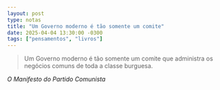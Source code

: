 ```yaml
---
layout: post
type: notas
title: "Um Governo moderno é tão somente um comite"
date: 2025-04-04 13:30:00 -0300
tags: ["pensamentos", "livros"]
---
```

<blockquote class="citacao-especial">Um Governo moderno é tão somente um comite que administra os negócios comuns de toda a classe burguesa.</blockquote>
<cite class="autor-cite">O Manifesto do Partido Comunista</cite>